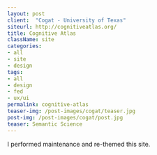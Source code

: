 ```yaml
---
layout: post
client:  "Cogat - University of Texas"
siteurl: http://cognitiveatlas.org/
title: Cognitive Atlas
className: site
categories: 
- all
- site
- design
tags:
- all
- design
- fed
- ux/ui
permalink: cognitive-atlas
teaser-img: /post-images/cogat/teaser.jpg
post-img: /post-images/cogat/post.jpg
teaser: Semantic Science
---
```

I performed maintenance and re-themed this site. 